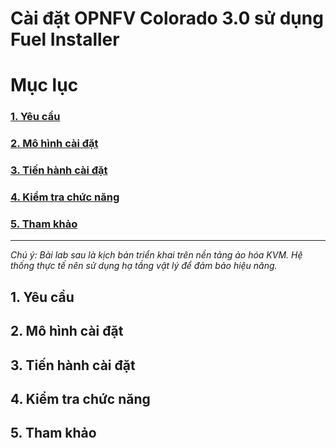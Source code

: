 # Cài đặt OPNFV Colorado 3.0 sử dụng Fuel Installer
# Mục lục
### [1. Yêu cầu](#pre)
### [2. Mô hình cài đặt](#topo)
### [3. Tiến hành cài đặt](#steps)
### [4. Kiểm tra chức năng](#verify)
### [5. Tham khảo](#ref)

---
*Chú ý: Bài lab sau là kịch bản triển khai trên nền tảng ảo hóa KVM. Hệ thống thực tế nên sử dụng hạ tầng vật lý để đảm bảo hiệu năng.*

## <a name="pre"></a>1. Yêu cầu



## <a name="topo"></a>2. Mô hình cài đặt



## <a name="steps"></a>3. Tiến hành cài đặt



## <a name="verify"></a>4. Kiểm tra chức năng



## <a name="ref"></a>5. Tham khảo




